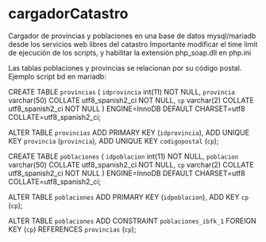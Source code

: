 # cargadorCatastro
Cargador de provincias y poblaciones en una base de datos mysql/mariadb desde los servicios web libres del catastro
Importante modificar el time limit de ejecución de los scripts, y habilitar la extensión  php_soap.dll en php.ini 

Las tablas poblaciones y provincias se relacionan por su código postal.
Ejemplo script bd en mariadb: 


CREATE TABLE `provincias` (
  `idprovincia` int(11) NOT NULL,
  `provincia` varchar(50) COLLATE utf8_spanish2_ci NOT NULL,
  `cp` varchar(2) COLLATE utf8_spanish2_ci NOT NULL
) ENGINE=InnoDB DEFAULT CHARSET=utf8 COLLATE=utf8_spanish2_ci;

ALTER TABLE `provincias`
  ADD PRIMARY KEY (`idprovincia`),
  ADD UNIQUE KEY `provincia` (`provincia`),
  ADD UNIQUE KEY `codigopostal` (`cp`);


CREATE TABLE `poblaciones` (
  `idpoblacion` int(11) NOT NULL,
  `poblacion` varchar(50) COLLATE utf8_spanish2_ci NOT NULL,
  `cp` varchar(2) COLLATE utf8_spanish2_ci NOT NULL
) ENGINE=InnoDB DEFAULT CHARSET=utf8 COLLATE=utf8_spanish2_ci;

ALTER TABLE `poblaciones`
  ADD PRIMARY KEY (`idpoblacion`),
  ADD KEY `cp` (`cp`);
    
  
  ALTER TABLE `poblaciones`
  ADD CONSTRAINT `poblaciones_ibfk_1` FOREIGN KEY (`cp`) REFERENCES `provincias` (`cp`);

